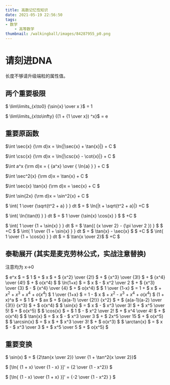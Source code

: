 ```yaml
---
title: 高数记忆性知识
date: 2021-05-19 22:56:50
tags:
- 数学
    - 高等数学
thumbnail: /walkingball/images/84287955_p0.png
---
```

# 请刻进DNA
长度不够请升级端粒的属性值。

## 两个重要极限
$ \lim\limits_{x\to0} {\sin{x} \over x }$ = 1

$ \lim\limits_{x\to\infty} {(1 + {1 \over x}) ^x}$ = e

## 重要原函数

$\int \sec{x} {\rm d}x = \ln{|\sec{x} + \tan{x}|} + C $

$\int \csc{x} {\rm d}x = \ln{|\csc{x} - \cot{x}|} + C $

$\int a^x {\rm d}x = { {a^x} \over { \ln{a} } } + C $

$\int \sec^2{x} {\rm d}x = \tan{x} + C $

$\int \sec{x} \tan{x} {\rm d}x = \sec{x} + C $

$\int \sin{2x} {\rm d}x = \sin^2{x} + C $

$ \int{ 1 \over {\sqrt{t^2 + a} } } dt $ = $ \ln{|t + \sqrt{t^2 + a}|} +C $

$ \int{ \ln{\tan{t} } } dt $ = $ 1 \over {\sin{x} \cos{x} }  $ $ +C $ 

$ \int{ 1 \over {1 + \sin{x} } } dt $ = $ \tan{( {x \over 2} - {\pi \over 2 }) } $ $ +C $ 
$ \int{ 1 \over {1 + \sin{x} } } dt $ = $ \tan{x} - \sec{x} $ $ +C $ 
$ \int{ 1 \over {1 + \cos{x} } } dt $ = $ \tan{x \over 2}$ $ +C $ 


## 泰勒展开 (其实是麦克劳林公式，实战注意替换)
注意均为 x->0

$ e^x $ = $ 1 $ + $ x $ + $ {x^2} \over {2!} $ + $ {x^3} \over {3!} $ + $ {x^4} \over {4!} $ + $ o(x^4) $
$ \ln(1+x) $ = $ x $ - $ x^2 \over 2 $ + $ {x^3} \over {3} $ - $ {x^4} \over {4} $  + $ o(x^4) $
$ 1 \over {1-x} $ = 1 + $ x $ + $x^2$ + $x^3$ + $x^4$ + $o(x^4)$
$ 1 \over {1+x} $ = 1 - $ x $ + $x^2$ - $x^3$ + $x^4$ + $o(x^4)$
$ (1 + x)^a $ = $ 1 $ + $ ax $ + $ {a(a-1) \over {2!}} {x^2} $ + $ {a(a-1)(a-2) \over {3!}} {x^3} $ + $ o(x^4) $
$ \sin{x} $ = $ x $ - $ x^3 \over 3! $ + $ x^5 \over 5! $ + $ o(x^5) $
$ \cos{x} $ = $ 1 $ - $ x^2 \over 2! $ + $ x^4 \over 4! $ + $ o(x^4) $
$ \tan{x} $ = $ x $ - $ x^3 \over 3 $ + $ 2x^5 \over 15 $ + $ o(x^5) $
$ \arcsin{x} $ = $ x $ + $ x^3 \over 3! $ + $ o(x^3) $
$ \arctan{x} $ = $ x $ - $ x^3 \over 3 $ + $ x^5 \over 5 $ + $ o(x^5) $

## 重要变换

$ \sin(x) $ = $ {2\tan{x \over 2}} \over {1 + \tan^2{x \over 2}}$

$ [\ln{ {1 + x} \over {1 - x} }]' = {2 \over {1 - x^2}} $

$ [\ln{ {1 - x} \over {1 + x} }]' = {-2 \over {1 - x^2} } $
